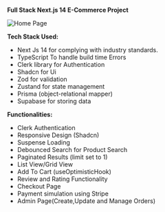 **Full Stack Next.js 14 E-Commerce Project**

![Home Page](https://drive.google.com/uc?export=view&id=1bBrvKmlZJ-VcH0atyg3iCSl9sJxlaFjZ)

**Tech Stack Used:**
- Next Js 14 for complying with industry standards.
- TypeScript To handle build time Errors
- Clerk library for Authentication
- Shadcn for Ui
- Zod for validation
- Zustand for state management
- Prisma (object-relational mapper)
- Supabase for storing data

**Functionalities:** 
 - Clerk Authentication
 - Responsive Design (Shadcn)
 - Suspense Loading
 - Debounced Search for Product Search
 - Paginated Results (limit set to 1)
 - List View/Grid View
 - Add To Cart (useOptimisticHook)
 - Review and Rating Functionality
 - Checkout Page
 - Payment simulation using Stripe
 - Admin Page(Create,Update and Manage Orders)
